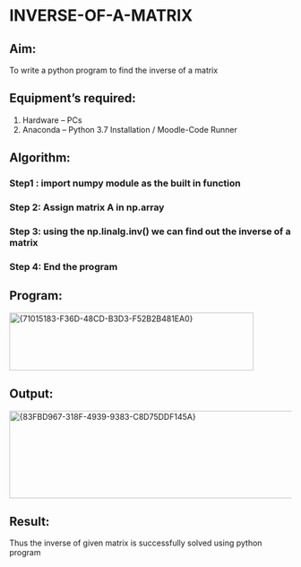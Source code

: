 # INVERSE-OF-A-MATRIX
## Aim:
To write a python program to find the inverse of a matrix
## Equipment’s required:
1. 	Hardware – PCs
2. 	Anaconda – Python 3.7 Installation / Moodle-Code Runner
## Algorithm:
### Step1 : import numpy module as the built in function
### Step 2: Assign matrix A in np.array
### Step 3: using the np.linalg.inv() we can find out the inverse of a matrix
### Step 4: End the program

## Program:
<img width="436" height="103" alt="{71015183-F36D-48CD-B3D3-F52B2B481EA0}" src="https://github.com/user-attachments/assets/a788a495-c0b3-4f7e-8ee4-e4e36cadd8f5" />

## Output:
<img width="842" height="156" alt="{83FBD967-318F-4939-9383-C8D75DDF145A}" src="https://github.com/user-attachments/assets/87a4e3f8-2f40-4d59-b9c8-2c80ba746b4b" />

## Result:
Thus the inverse of given matrix is successfully solved using python program

